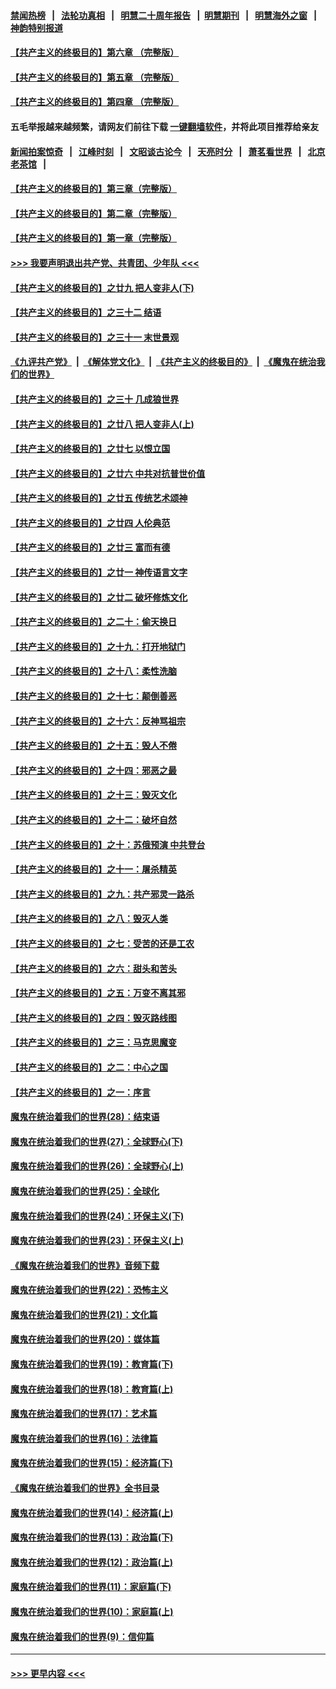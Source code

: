 #### [禁闻热榜](热点新闻.md?=0)  &nbsp;&nbsp;|&nbsp;&nbsp; [法轮功真相](https://github.com/gfw-breaker/truth/blob/master/README.md?=0) &nbsp;&nbsp;|&nbsp;&nbsp; [明慧二十周年报告](https://github.com/gfw-breaker/mh-reports/blob/master/README.md?=0) &nbsp;&nbsp;|&nbsp;&nbsp;[明慧期刊](https://github.com/gfw-breaker/mh-qikan) &nbsp;&nbsp;|&nbsp;&nbsp; [明慧海外之窗](https://github.com/gfw-breaker/mh-news/blob/master/README.md?=0) &nbsp;&nbsp;|&nbsp;&nbsp; [神韵特别报道](https://github.com/gfw-breaker/mh-news/blob/master/shenyun.md?=0)
#### [【共产主义的终极目的】第六章 （完整版）](../pages/nsc422/n11428913.md?t=03160402) 
#### [【共产主义的终极目的】第五章 （完整版）](../pages/nsc422/n11428912.md?t=03160402) 
#### [【共产主义的终极目的】第四章 （完整版）](../pages/nsc422/n11428907.md?t=03160402) 
#### 五毛举报越来越频繁，请网友们前往下载 [一键翻墙软件](https://github.com/gfw-breaker/ssr-accounts)，并将此项目推荐给亲友
#### [新闻拍案惊奇](https://github.com/gfw-breaker/banned-news/blob/master/pages/link4.md) &nbsp;&nbsp;|&nbsp;&nbsp; [江峰时刻](https://github.com/gfw-breaker/banned-news/blob/master/pages/link4.md) &nbsp;&nbsp;|&nbsp;&nbsp; [文昭谈古论今](https://github.com/gfw-breaker/banned-news/blob/master/pages/link4.md) &nbsp;&nbsp;|&nbsp;&nbsp; [天亮时分](https://github.com/gfw-breaker/banned-news/blob/master/pages/link4.md) &nbsp;&nbsp;|&nbsp;&nbsp; [萧茗看世界](https://github.com/gfw-breaker/banned-news/blob/master/pages/link4.md) &nbsp;&nbsp;|&nbsp;&nbsp; [北京老茶馆](https://github.com/gfw-breaker/banned-news/blob/master/pages/link4.md) &nbsp;&nbsp;|&nbsp;&nbsp; 
#### [【共产主义的终极目的】第三章（完整版）](../pages/nsc422/n11428848.md?t=03160402) 
#### [【共产主义的终极目的】第二章（完整版）](../pages/nsc422/n11428831.md?t=03160402) 
#### [【共产主义的终极目的】第一章（完整版）](../pages/nsc422/n11417651.md?t=03160402) 
#### [>>> 我要声明退出共产党、共青团、少年队 <<<](https://github.com/begood0513/goodnews/blob/master/quit/letter.md) 
#### [【共产主义的终极目的】之廿九 把人变非人(下)](../pages/nsc422/n11344140.md?t=03160402) 
#### [【共产主义的终极目的】之三十二 结语](../pages/nsc422/n11360535.md?t=03160402) 
#### [【共产主义的终极目的】之三十一 末世景观](../pages/nsc422/n11351129.md?t=03160402) 
#### [《九评共产党》](https://github.com/begood0513/9ping.md/blob/master/README.md) &nbsp;|&nbsp; [《解体党文化》](../../../../jtdwh.md/blob/master/README.md)  &nbsp;|&nbsp; [《共产主义的终极目的》](../../../../gczydzjmd.md/blob/master/README.md) &nbsp;|&nbsp; [《魔鬼在统治我们的世界》](../../../../mgztzwmdsj.md/blob/master/README.md) 
#### [【共产主义的终极目的】之三十 几成狼世界](../pages/nsc422/n11348280.md?t=03160402) 
#### [【共产主义的终极目的】之廿八 把人变非人(上)](../pages/nsc422/n11340492.md?t=03160402) 
#### [【共产主义的终极目的】之廿七 以恨立国](../pages/nsc422/n11336944.md?t=03160402) 
#### [【共产主义的终极目的】之廿六 中共对抗普世价值](../pages/nsc422/n11324785.md?t=03160402) 
#### [【共产主义的终极目的】之廿五 传统艺术颂神](../pages/nsc422/n11296396.md?t=03160402) 
#### [【共产主义的终极目的】之廿四 人伦典范](../pages/nsc422/n11296397.md?t=03160402) 
#### [【共产主义的终极目的】之廿三 富而有德](../pages/nsc422/n11283598.md?t=03160402) 
#### [【共产主义的终极目的】之廿一 神传语言文字](../pages/nsc422/n11263265.md?t=03160402) 
#### [【共产主义的终极目的】之廿二 破坏修炼文化](../pages/nsc422/n11245728.md?t=03160402) 
#### [【共产主义的终极目的】之二十：偷天换日](../pages/nsc422/n11238846.md?t=03160402) 
#### [【共产主义的终极目的】之十九：打开地狱门](../pages/nsc422/n11206376.md?t=03160402) 
#### [【共产主义的终极目的】之十八：柔性洗脑](../pages/nsc422/n11199994.md?t=03160402) 
#### [【共产主义的终极目的】之十七：颠倒善恶](../pages/nsc422/n11179782.md?t=03160402) 
#### [【共产主义的终极目的】之十六：反神骂祖宗](../pages/nsc422/n11166798.md?t=03160402) 
#### [【共产主义的终极目的】之十五：毁人不倦](../pages/nsc422/n11166792.md?t=03160402) 
#### [【共产主义的终极目的】之十四：邪恶之最](../pages/nsc422/n11150249.md?t=03160402) 
#### [【共产主义的终极目的】之十三：毁灭文化](../pages/nsc422/n11135227.md?t=03160402) 
#### [【共产主义的终极目的】之十二：破坏自然](../pages/nsc422/n11135214.md?t=03160402) 
#### [【共产主义的终极目的】之十：苏俄预演 中共登台](../pages/nsc422/n11118424.md?t=03160402) 
#### [【共产主义的终极目的】之十一：屠杀精英](../pages/nsc422/n11118442.md?t=03160402) 
#### [【共产主义的终极目的】之九：共产邪灵一路杀](../pages/nsc422/n11114139.md?t=03160402) 
#### [【共产主义的终极目的】之八：毁灭人类](../pages/nsc422/n11108503.md?t=03160402) 
#### [【共产主义的终极目的】之七：受苦的还是工农](../pages/nsc422/n11101809.md?t=03160402) 
#### [【共产主义的终极目的】之六：甜头和苦头](../pages/nsc422/n11096971.md?t=03160402) 
#### [【共产主义的终极目的】之五：万变不离其邪](../pages/nsc422/n11091285.md?t=03160402) 
#### [【共产主义的终极目的】之四：毁灭路线图](../pages/nsc422/n11086284.md?t=03160402) 
#### [【共产主义的终极目的】之三：马克思魔变](../pages/nsc422/n11061941.md?t=03160402) 
#### [【共产主义的终极目的】之二：中心之国](../pages/nsc422/n11047728.md?t=03160402) 
#### [【共产主义的终极目的】之一：序言](../pages/nsc422/n11086077.md?t=03160402) 
#### [魔鬼在统治着我们的世界(28)：结束语](../pages/nsc422/n10936246.md?t=03160402) 
#### [魔鬼在统治着我们的世界(27)：全球野心(下)](../pages/nsc422/n10928319.md?t=03160402) 
#### [魔鬼在统治着我们的世界(26)：全球野心(上)](../pages/nsc422/n10900318.md?t=03160402) 
#### [魔鬼在统治着我们的世界(25)：全球化](../pages/nsc422/n10788205.md?t=03160402) 
#### [魔鬼在统治着我们的世界(24)：环保主义(下)](../pages/nsc422/n10695307.md?t=03160402) 
#### [魔鬼在统治着我们的世界(23)：环保主义(上)](../pages/nsc422/n10688613.md?t=03160402) 
#### [《魔鬼在统治着我们的世界》音频下载](../pages/nsc422/n10635553.md?t=03160402) 
#### [魔鬼在统治着我们的世界(22)：恐怖主义](../pages/nsc422/n10614727.md?t=03160402) 
#### [魔鬼在统治着我们的世界(21)：文化篇](../pages/nsc422/n10597706.md?t=03160402) 
#### [魔鬼在统治着我们的世界(20)：媒体篇](../pages/nsc422/n10586579.md?t=03160402) 
#### [魔鬼在统治着我们的世界(19)：教育篇(下)](../pages/nsc422/n10564808.md?t=03160402) 
#### [魔鬼在统治着我们的世界(18)：教育篇(上)](../pages/nsc422/n10526970.md?t=03160402) 
#### [魔鬼在统治着我们的世界(17)：艺术篇](../pages/nsc422/n10499093.md?t=03160402) 
#### [魔鬼在统治着我们的世界(16)：法律篇](../pages/nsc422/n10485969.md?t=03160402) 
#### [魔鬼在统治着我们的世界(15)：经济篇(下)](../pages/nsc422/n10469975.md?t=03160402) 
#### [《魔鬼在统治着我们的世界》全书目录](../pages/nsc422/n10464261.md?t=03160402) 
#### [魔鬼在统治着我们的世界(14)：经济篇(上)](../pages/nsc422/n10457370.md?t=03160402) 
#### [魔鬼在统治着我们的世界(13)：政治篇(下)](../pages/nsc422/n10448270.md?t=03160402) 
#### [魔鬼在统治着我们的世界(12)：政治篇(上)](../pages/nsc422/n10444576.md?t=03160402) 
#### [魔鬼在统治着我们的世界(11)：家庭篇(下)](../pages/nsc422/n10440961.md?t=03160402) 
#### [魔鬼在统治着我们的世界(10)：家庭篇(上)](../pages/nsc422/n10435448.md?t=03160402) 
#### [魔鬼在统治着我们的世界(9)：信仰篇](../pages/nsc422/n10432159.md?t=03160402) 

----
#### [ >>> 更早内容 <<< ](../indexes/nsc422-earlier.md)
